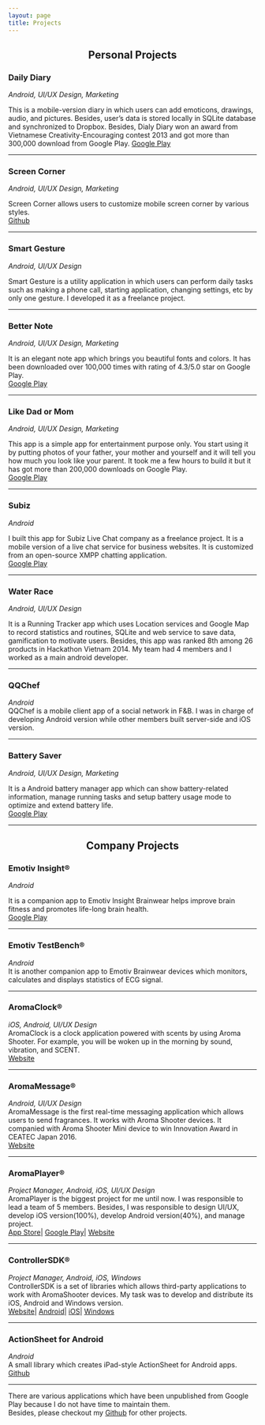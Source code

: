 ```yaml
---
layout: page
title: Projects
---
```

## <center> Personal Projects <center>

### Daily Diary
*Android, UI/UX Design, Marketing*  

This is a mobile-version diary in which users can add emoticons, drawings, audio, and pictures. Besides, user’s data is stored locally in SQLite database and synchronized to Dropbox. Besides, Dialy Diary won an award from Vietnamese Creativity-Encouraging contest 2013 and got more than 300,000 download from Google Play.
[Google Play](https://play.google.com/store/apps/details?id=ss.passion.personaldiary)

---  
### Screen Corner
*Android, UI/UX Design, Marketing*  

Screen Corner allows users to customize mobile screen corner by various styles.  
[Github](https://github.com/quangctkm9207/screen-corner)

---  
### Smart Gesture
*Android, UI/UX Design*  

Smart Gesture is a utility application in which users can perform daily tasks such as making a phone call, starting application, changing settings, etc by only one gesture. I developed it as a freelance project.  

---  
### Better Note
*Android, UI/UX Design, Marketing*  

It is an elegant note app which brings you beautiful fonts and colors.
It has been downloaded over 100,000 times with rating of 4.3/5.0 star on Google Play.  
[Google Play](https://play.google.com/store/apps/details?id=ss.passion.emonote)

---  
### Like Dad or Mom  
*Android, UI/UX Design, Marketing*  

This app is a simple app for entertainment purpose only. You start using it by putting photos of your
father, your mother and yourself and it will tell you how much you look like your parent.
It took me a few hours to build it but it has got more than 200,000 downloads on Google Play.  
[Google Play](https://play.google.com/store/apps/details?id=funapp.photoapp.likeparent)

---  
### Subiz
*Android*  

I built this app for Subiz Live Chat company as a freelance project. It is a mobile version of a live chat service for business websites. It is customized from an open-source XMPP chatting application.   
[Google Play](https://play.google.com/store/apps/details?id=com.subiz.androidapp)

---  
### Water Race
*Android, UI/UX Design*  

It is a Running Tracker app which uses Location services and Google Map to record statistics and routines, SQLite and web service to save data, gamification to motivate users. Besides, this app was ranked 8th among 26 products in Hackathon Vietnam 2014. My team had 4 members and I worked as a main android developer.  

---  
### QQChef
*Android*  
QQChef is a mobile client app of a social network in F&B. I was in charge of developing Android version while other members built server-side and iOS version.  

---  
### Battery Saver
*Android, UI/UX Design, Marketing*  

It is a Android battery manager app which can show battery-related information, manage running tasks and setup battery usage mode to optimize and extend battery life.  
[Google Play](https://play.google.com/store/apps/details?id=com.emopass.powermanager)

---

## <center> Company Projects <center>


### Emotiv Insight®
*Android*  

It is a companion app to Emotiv Insight Brainwear helps improve brain fitness and promotes life-long brain health.  
[Google Play](https://play.google.com/store/apps/details?id=com.emotiv.insightapp)

---  
### Emotiv TestBench®
*Android*  
It is another companion app to Emotiv Brainwear devices which monitors, calculates and displays statistics of ECG signal.  

---  
### AromaClock®
*iOS, Android, UI/UX Design*  
AromaClock is a clock application powered with scents by using Aroma Shooter. For example, you will be woken up in the morning by sound, vibration, and SCENT.  
[Website](https://aromajoin.com/en/software/apps/aroma-clock)

---  
### AromaMessage®
*Android, UI/UX Design*  
AromaMessage is the first real-time messaging application which allows users to send fragrances. It works with Aroma Shooter devices. It companied with Aroma Shooter Mini device to win Innovation Award in CEATEC Japan 2016.  
[Website](https://aromajoin.com/en/software/apps/aroma-messages)

---  
### AromaPlayer®
*Project Manager, Android, iOS, UI/UX Design*  
AromaPlayer is the biggest project for me until now. I was responsible to lead a team of 5 members. Besides, I was responsible to design UI/UX, develop iOS version(100%), develop Android version(40%), and manage project.  
[App Store](https://itunes.apple.com/app/aromaplayer/id1189050837)|
[Google Play](https://play.google.com/store/apps/details?id=com.aromajoin.aromaplayeronline)|
[Website](https://aromajoin.com/en/software/apps/aroma-player)  

---  
### ControllerSDK®
*Project Manager, Android, iOS, Windows*  
ControllerSDK is a set of libraries which allows third-party applications to work with AromaShooter devices. My task was to develop and distribute its iOS, Android and Windows version.  
[Website](https://aromajoin.com/software/sdks)|
[Android](https://github.com/aromajoin/controller-sdk-android)|
[iOS](https://github.com/aromajoin/controller-sdk-ios)|
[Windows](https://github.com/aromajoin/controller-sdk-windows)

---  
### ActionSheet for Android
*Android*  
A small library which creates iPad-style ActionSheet for Android apps.  
[Github](https://github.com/aromajoin/actionsheet-android)

---  
There are various applications which have been unpublished from Google Play because I do not have time to maintain them.  
Besides, please checkout my [Github](https://github.com/quangctkm9207) for other projects.

